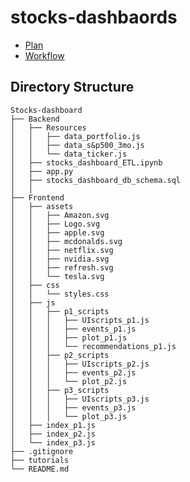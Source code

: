 # stocks-dashbaords
- [Plan](https://github.com/Saurabh-Lakhanpal/stocks-dashboard/blob/main/Ideation/dashbaord-planning.md)
- [Workflow](https://github.com/Saurabh-Lakhanpal/stocks-dashboard/blob/main/Ideation/workflow.md)

## Directory Structure
```
Stocks-dashboard
├── Backend
│   ├── Resources
│   │   ├── data_portfolio.js
│   │   ├── data_s&p500_3mo.js  
│   │   └── data_ticker.js 
│   ├── stocks_dashboard_ETL.ipynb
│   ├── app.py
│   ├── stocks_dashboard_db_schema.sql      
│   │       
├── Frontend
│   ├── assets
│   │   ├── Amazon.svg
│   │   ├── Logo.svg
│   │   ├── apple.svg
│   │   ├── mcdonalds.svg
│   │   ├── netflix.svg
│   │   ├── nvidia.svg
│   │   ├── refresh.svg
│   │   └── tesla.svg
│   ├── css
│   │   └── styles.css
│   ├── js
│   │   ├── p1_scripts
│   │   │   ├── UIscripts_p1.js
│   │   │   ├── events_p1.js
│   │   │   ├── plot_p1.js
│   │   │   └── recommendations_p1.js
│   │   ├── p2_scripts
│   │   │   ├── UIscripts_p2.js
│   │   │   ├── events_p2.js
│   │   │   └── plot_p2.js
│   │   ├── p3_scripts
│   │   │   ├── UIscripts_p3.js
│   │   │   ├── events_p3.js
│   │   │   └── plot_p3.js
│   ├── index_p1.js
│   ├── index_p2.js
│   └── index_p3.js
├── .gitignore
├── tutorials
└── README.md
```
